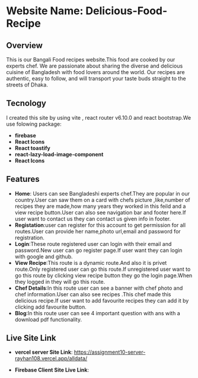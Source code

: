 # Website Name: Delicious-Food-Recipe

## Overview
This is our Bangali Food recipes website.This food are cooked by our experts chef. We are passionate about sharing the diverse and delicious cuisine of Bangladesh with food lovers around the world. Our recipes are authentic, easy to follow, and will transport your taste buds straight to the streets of Dhaka.

## Tecnology
I created this site by using vite , react router v6.10.0 and react bootstrap.We use folowing package:
- **firebase**
- **React Icons**
- **React toastify**
- **react-lazy-load-image-component**
- **React Icons**



## Features
- **Home**: Users can see Bangladeshi experts chef.They are popular in our country.User can saw them on a card with chefs picture ,like,number of recipes they are made,how many years they worked in this feild and a view recipe button.User can also see navigation bar and footer here.If user want to contact us they can contact us given info in footer.
- **Registation**:user can register for this account to get permission for all routes.User can provide her name,photo url,email and password for registration.
- **Login**:These route registered user can login with their email and password.New user can go register page.If user want they can login with google and github.
- **View Recipe**:This route is a dynamic route.And also it is privet route.Only registered user can go this route.If unregistered user want to go this route by clicking view recipe button they go the login page.When they logged in they will go this route.
- **Chef Details**:In this route user can see a banner with chef photo and chef information.User can also see  recipes .This chef made this delicious recipe.If user want to add favourite recipes they can add it by clicking add favourite button.
- **Blog**:In this route user can see 4 important question with ans with a download pdf functionality.

## Live Site Link

 - **vercel server  Site Link**:  https://assignment10-server-rayhan108.vercel.app/alldata/

  - **Firebase Client Site Live Link**: